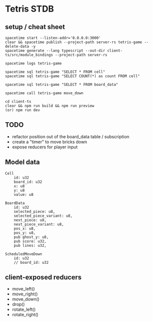 # Tetris STDB

## setup / cheat sheet

```
spacetime start --listen-addr='0.0.0.0:3000'
clear && spacetime publish --project-path server-rs tetris-game --delete-data -y
spacetime generate --lang typescript --out-dir client-ts/src/module_bindings --project-path server-rs

spacetime logs tetris-game

spacetime sql tetris-game "SELECT * FROM cell"
spacetime sql tetris-game "SELECT COUNT(*) as count FROM cell"

spacetime sql tetris-game "SELECT * FROM board_data"

spacetime call tetris-game move_down

cd client-ts
clear && npm run build && npm run preview
(or) npm run dev
```

## TODO

- refactor position out of the board_data table / subscription
- create a "timer" to move bricks down
- expose reducers for player input

## Model data

```
Cell
    id: u32
    board_id: u32
    x: u8
    y: u8
    value: u8

BoardData
    id: u32
    selected_piece: u8,
    selected_piece_variant: u8,
    next_piece: u8,
    next_piece_variant: u8,
    pos_x: u8,
    pos_y: u8,
    pub ghost_y: u8,
    pub score: u32,
    pub lines: u32,

ScheduledMoveDown
    id: u32
    // board_id: u32

```

## client-exposed reducers

- move_left()
- move_right()
- move_down()
- drop()
- rotate_left()
- rotate_right()
